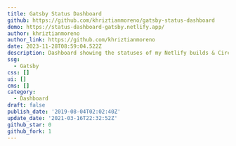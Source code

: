 ```yaml
---
title: Gatsby Status Dashboard
github: https://github.com/khriztianmoreno/gatsby-status-dashboard
demo: https://status-dashboard-gatsby.netlify.app/
author: khriztianmoreno
author_link: https://github.com/khriztianmoreno
date: 2023-11-28T08:59:04.522Z
description: Dashboard showing the statuses of my Netlify builds & CircleCI tests
ssg:
  - Gatsby
css: []
ui: []
cms: []
category:
  - Dashboard
draft: false
publish_date: '2019-08-04T02:02:40Z'
update_date: '2021-03-16T22:32:52Z'
github_star: 0
github_fork: 1
---
```

